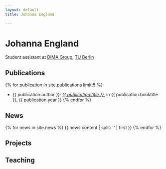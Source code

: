 ```yaml
---
layout: default
title: Johanna England

---
```

# Johanna England

Student assistant at [DIMA Group](http://www.dima.tu-berlin.de), [TU Berlin](http://www.tu-berlin.de)

## Publications 

{% for publication in site.publications limit:5 %}
* {{ publication.author }}: <a href="{{ publication.url }}">*{{ publication.title }}*</a>, in {{ publication.booktitle }}, {{ publication.year }}
{% endfor %}

## News

{% for news in site.news %}
  {{ news.content | split: '<!-- more -->' | first }}
{% endfor %}

## Projects

## Teaching

